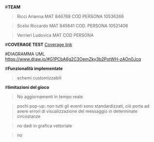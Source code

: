 #**TEAM**
>Ricci Arianna MAT 846769 COD PERSONA 10536266

>Scelsi Riccardo MAT 845641 COD. PERSONA 10521406

>Verrieri Ludovica MAT COD PERSONA

#**COVERAGE TEST**
[Coverage link](COVERAGE/)

#DIAGRAMMA UML https://www.draw.io/#G1PCbA6g2C3OemZky3b2PotWH-zAOn0Jcq

#**Funzionalità implementate**
>schemi customizzabili



#**limitazioni del gioco**
>No aggiornamenti in tempo reale

>pochi pop-up:
>non tutti gli eventi sono standardizzati, ciò porta ad avere errori di visualizzazione del messaggio in determinate circostanze

>no dadi in grafica vettoriale

>no 
 